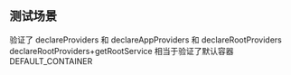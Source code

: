 ## 测试场景

验证了 declareProviders 和 declareAppProviders 和 declareRootProviders
declareRootProviders+getRootService 相当于验证了默认容器 DEFAULT_CONTAINER
